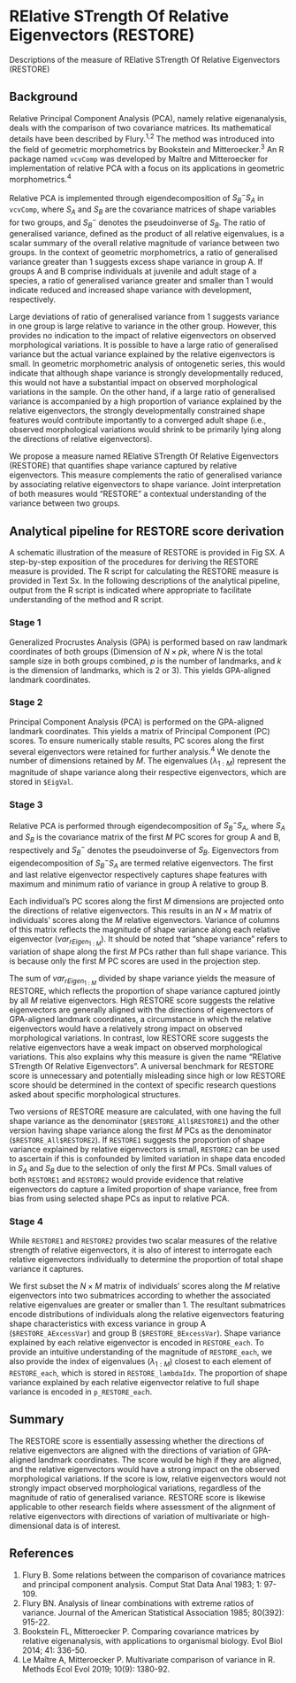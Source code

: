 # RElative STrength Of Relative Eigenvectors (RESTORE) 
Descriptions of the measure of RElative STrength Of Relative Eigenvectors (RESTORE) 

## Background
Relative Principal Component Analysis (PCA), namely relative eigenanalysis, deals with the comparison of two covariance matrices. Its mathematical details have been described by Flury.<sup>1,2</sup> The method was introduced into the field of geometric morphometrics by Bookstein and Mitteroecker.<sup>3</sup> An R package named `vcvComp` was developed by Maître and Mitteroecker for implementation of relative PCA with a focus on its applications in geometric morphometrics.<sup>4</sup> 

Relative PCA is implemented through eigendecomposition of $S_B^- S_A$ in `vcvComp`, where $S_A$ and $S_B$ are the covariance matrices of shape variables for two groups, and $S_B^-$ denotes the pseudoinverse of $S_B$. The ratio of generalised variance, defined as the product of all relative eigenvalues, is a scalar summary of the overall relative magnitude of variance between two groups. In the context of geometric morphometrics, a ratio of generalised variance greater than 1 suggests excess shape variance in group A. If groups A and B comprise individuals at juvenile and adult stage of a species, a ratio of generalised variance greater and smaller than 1 would indicate reduced and increased shape variance with development, respectively. 

Large deviations of ratio of generalised variance from 1 suggests variance in one group is large relative to variance in the other group. However, this provides no indication to the impact of relative eigenvectors on observed morphological variations. It is possible to have a large ratio of generalised variance but the actual variance explained by the relative eigenvectors is small. In geometric morphometric analysis of ontogenetic series, this would indicate that although shape variance is strongly developmentally reduced, this would not have a substantial impact on observed morphological variations in the sample. On the other hand, if a large ratio of generalised variance is accompanied by a high proportion of variance explained by the relative eigenvectors, the strongly developmentally constrained shape features would contribute importantly to a converged adult shape (i.e., observed morphological variations would shrink to be primarily lying along the directions of relative eigenvectors).

We propose a measure named RElative STrength Of Relative Eigenvectors (RESTORE) that quantifies shape variance captured by relative eigenvectors. This measure complements the ratio of generalised variance by associating relative eigenvectors to shape variance. Joint interpretation of both measures would “RESTORE” a contextual understanding of the variance between two groups.

## Analytical pipeline for RESTORE score derivation
A schematic illustration of the measure of RESTORE is provided in Fig SX. A step-by-step exposition of the procedures for deriving the RESTORE measure is provided. The R script for calculating the RESTORE measure is provided in Text Sx. In the following descriptions of the analytical pipeline, output from the R script is indicated where appropriate to facilitate understanding of the method and R script.

### Stage 1
Generalized Procrustes Analysis (GPA) is performed based on raw landmark coordinates of both groups (Dimension of $N×pk$, where $N$ is the total sample size in both groups combined, $p$ is the number of landmarks, and $k$ is the dimension of landmarks, which is 2 or 3). This yields GPA-aligned landmark coordinates.

### Stage 2
Principal Component Analysis (PCA) is performed on the GPA-aligned landmark coordinates. This yields a matrix of Principal Component (PC) scores. To ensure numerically stable results, PC scores along the first several eigenvectors were retained for further analysis.<sup>4</sup> We denote the number of dimensions retained by $M$. The eigenvalues ($λ_{1:M}$) represent the magnitude of shape variance along their respective eigenvectors, which are stored in `$EigVal`.

### Stage 3
Relative PCA is performed through eigendecomposition of $S_B^- S_A$, where $S_A$ and $S_B$ is the covariance matrix of the first $M$ PC scores for group A and B, respectively and $S_B^-$ denotes the pseudoinverse of $S_B$. Eigenvectors from eigendecomposition of $S_B^- S_A$ are termed relative eigenvectors. The first and last relative eigenvector respectively captures shape features with maximum and minimum ratio of variance in group A relative to group B.

Each individual’s PC scores along the first $M$ dimensions are projected onto the directions of relative eigenvectors. This results in an $N×M$ matrix of individuals’ scores along the $M$ relative eigenvectors. Variance of columns of this matrix reflects the magnitude of shape variance along each relative eigenvector ($var_{rEigen_{1:M}}$). It should be noted that “shape variance” refers to variation of shape along the first $M$ PCs rather than full shape variance. This is because only the first $M$ PC scores are used in the projection step.

The sum of $var_{rEigen_{1:M}}$ divided by shape variance yields the measure of RESTORE, which reflects the proportion of shape variance captured jointly by all $M$ relative eigenvectors. High RESTORE score suggests the relative eigenvectors are generally aligned with the directions of eigenvectors of GPA-aligned landmark coordinates, a circumstance in which the relative eigenvectors would have a relatively strong impact on observed morphological variations. In contrast, low RESTORE score suggests the relative eigenvectors have a weak impact on observed morphological variations. This also explains why this measure is given the name “RElative STrength Of Relative Eigenvectors”. A universal benchmark for RESTORE score is unnecessary and potentially misleading since high or low RESTORE score should be determined in the context of specific research questions asked about specific morphological structures.

Two versions of RESTORE measure are calculated, with one having the full shape variance as the denominator (`$RESTORE_All$RESTORE1`) and the other version having shape variance along the first $M$ PCs as the denominator (`$RESTORE_All$RESTORE2`). If `RESTORE1` suggests the proportion of shape variance explained by relative eigenvectors is small, `RESTORE2` can be used to ascertain if this is confounded by limited variation in shape data encoded in $S_A$ and $S_B$ due to the selection of only the first $M$ PCs. Small values of both `RESTORE1` and `RESTORE2` would provide evidence that relative eigenvectors do capture a limited proportion of shape variance, free from bias from using selected shape PCs as input to relative PCA.

### Stage 4
While `RESTORE1` and `RESTORE2` provides two scalar measures of the relative strength of relative eigenvectors, it is also of interest to interrogate each relative eigenvectors individually to determine the proportion of total shape variance it captures.

We first subset the $N×M$ matrix of individuals’ scores along the $M$ relative eigenvectors into two submatrices according to whether the associated relative eigenvalues are greater or smaller than 1. The resultant submatrices encode distributions of individuals along the relative eigenvectors featuring shape characteristics with excess variance in group A (`$RESTORE_AExcessVar`) and group B (`$RESTORE_BExcessVar`). Shape variance explained by each relative eigenvector is encoded in `RESTORE_each`. To provide an intuitive understanding of the magnitude of `RESTORE_each`, we also provide the index of eigenvalues ($λ_{1:M}$) closest to each element of `RESTORE_each`, which is stored in `RESTORE_lambdaIdx`. The proportion of shape variance explained by each relative eigenvector relative to full shape variance is encoded in `p_RESTORE_eac`h. 


## Summary
The RESTORE score is essentially assessing whether the directions of relative eigenvectors are aligned with the directions of variation of GPA-aligned landmark coordinates. The score would be high if they are aligned, and the relative eigenvectors would have a strong impact on the observed morphological variations. If the score is low, relative eigenvectors would not strongly impact observed morphological variations, regardless of the magnitude of ratio of generalised variance. RESTORE score is likewise applicable to other research fields where assessment of the alignment of relative eigenvectors with directions of variation of multivariate or high-dimensional data is of interest.


## References
1.	Flury B. Some relations between the comparison of covariance matrices and principal component analysis. Comput Stat Data Anal 1983; 1: 97-109.
2.	Flury BN. Analysis of linear combinations with extreme ratios of variance. Journal of the American Statistical Association 1985; 80(392): 915-22.
3.	Bookstein FL, Mitteroecker P. Comparing covariance matrices by relative eigenanalysis, with applications to organismal biology. Evol Biol 2014; 41: 336-50.
4.	Le Maître A, Mitteroecker P. Multivariate comparison of variance in R. Methods Ecol Evol 2019; 10(9): 1380-92.


